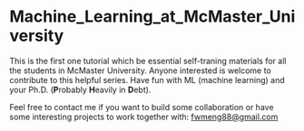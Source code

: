 Machine_Learning_at_McMaster_University
========================================
This is the first one tutorial which be essential self-traning
materials for all the students in McMaster University. Anyone
interested is welcome to contribute to this helpful series.
Have fun with ML (machine learning) and your Ph.D.
(**P**robably **H**eavily in **D**ebt).

Feel free to contact me if you want to build some collaboration or have some
interesting projects to work together with: fwmeng88@gmail.com
